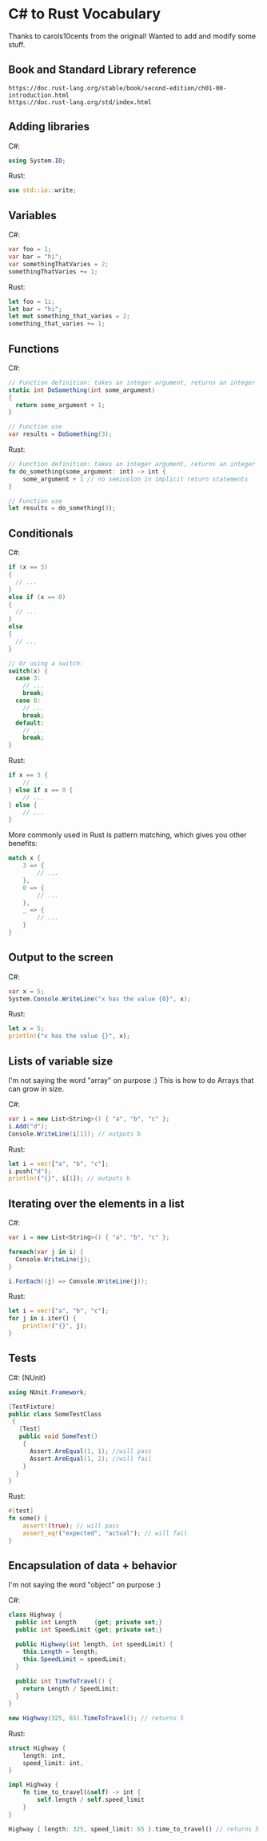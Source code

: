 # C# to Rust Vocabulary

Thanks to carols10cents from the original! Wanted to add and modify some stuff.

## Book and Standard Library reference

```http
https://doc.rust-lang.org/stable/book/second-edition/ch01-00-introduction.html
https://doc.rust-lang.org/std/index.html
```

## Adding libraries

C#:

```csharp
using System.IO;
```

Rust:

```rust
use std::io::write;
```

## Variables

C#:

```csharp
var foo = 1;
var bar = "hi";
var somethingThatVaries = 2;
somethingThatVaries += 1;
```

Rust:

```rust
let foo = 1i;
let bar = "hi";
let mut something_that_varies = 2;
something_that_varies += 1;
```

## Functions

C#:

```csharp
// Function definition: takes an integer argument, returns an integer
static int DoSomething(int some_argument)
{
  return some_argument + 1;
}

// Function use
var results = DoSomething(3);
```

Rust:

```rust
// Function definition: takes an integer argument, returns an integer
fn do_something(some_argument: int) -> int {
    some_argument + 1 // no semicolon in implicit return statements
}

// Function use
let results = do_something(3);
```

## Conditionals

C#:

```csharp
if (x == 3)
{
  // ...
}
else if (x == 0)
{
  // ...
}
else
{
  // ...
}
```

```csharp
// Or using a switch:
switch(x) {
  case 3:
    // ...
    break;
  case 0:
    // ...
    break;
  default:
    // ...
    break;
}
```

Rust:

```rust
if x == 3 {
    // ...
} else if x == 0 {
    // ...
} else {
    // ...
}

```

More commonly used in Rust is pattern matching, which gives you other benefits:

```rust
match x {
    3 => {
        // ...
    },
    0 => {
        // ...
    },
    _ => {
        // ...
    }
}
```

## Output to the screen

C#:

```csharp
var x = 5;
System.Console.WriteLine("x has the value {0}", x);
```

Rust:

```rust
let x = 5;
println!("x has the value {}", x);
```

## Lists of variable size

I'm not saying the word "array" on purpose :) This is how to do Arrays that can grow in size.

C#:

```csharp
var i = new List<String>() { "a", "b", "c" };
i.Add("d");
Console.WriteLine(i[1]); // outputs b
```

Rust:

```rust
let i = vec!["a", "b", "c"];
i.push("d");
println!("{}", i[1]); // outputs b
```

## Iterating over the elements in a list

C#:

```csharp
var i = new List<String>() { "a", "b", "c" };

foreach(var j in i) {
  Console.WriteLine(j);
}

i.ForEach((j) => Console.WriteLine(j));
```

Rust:

```rust
let i = vec!["a", "b", "c"];
for j in i.iter() {
    println!("{}", j);
}
```

## Tests

C#: (NUnit)

```csharp
using NUnit.Framework;

[TestFixture]
public class SomeTestClass
 {
   [Test]
   public void SomeTest()
    {
      Assert.AreEqual(1, 1); //will pass
      Assert.AreEqual(1, 2); //will fail
    }
  }
}
```

Rust:

```rust
#[test]
fn some() {
    assert!(true); // will pass
    assert_eq!("expected", "actual"); // will fail
}
```

## Encapsulation of data + behavior

I'm not saying the word "object" on purpose :)

C#:

```csharp
class Highway {
  public int Length     {get; private set;}
  public int SpeedLimit {get; private set;}

  public Highway(int length, int speedLimit) {
    this.Length = length;
    this.SpeedLimit = speedLimit;
  }
  
  public int TimeToTravel() {
    return Length / SpeedLimit;
  }
}

new Highway(325, 65).TimeToTravel(); // returns 5
```

Rust:

```rust
struct Highway {
    length: int,
    speed_limit: int,
}

impl Highway {
    fn time_to_travel(&self) -> int {
        self.length / self.speed_limit
    }
}

Highway { length: 325, speed_limit: 65 }.time_to_travel() // returns 5
```
